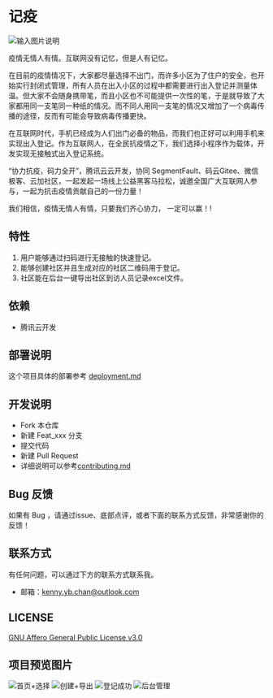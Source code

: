 # 记疫

![输入图片说明](https://images.gitee.com/uploads/images/2020/0218/001312_53b15965_5479927.jpeg "扫码_搜索联合传播样式-标准色版.jpg")

疫情无情人有情。互联网没有记忆，但是人有记忆。

在目前的疫情情况下，大家都尽量选择不出门，而许多小区为了住户的安全，也开始实行封闭式管理，所有人员在出入小区的过程中都需要进行出入登记并测量体温。但大家不会随身携带笔，而且小区也不可能提供一次性的笔，于是就导致了大家都用同一支笔同一种纸的情况。而不同人用同一支笔的情况又增加了一个病毒传播的途径，反而有可能会导致病毒传播更快。

在互联网时代，手机已经成为人们出门必备的物品，而我们也正好可以利用手机来实现出入登记。作为互联网人，在全民抗疫情之下，我们选择小程序作为载体，开发实现无接触式出入登记系统。

“协力抗疫，码力全开”，腾讯云云开发，协同 SegmentFault、码云Gitee、微信极客、云加社区，一起发起一场线上公益黑客马拉松，诚邀全国广大互联网人参与，一起为抗击疫情贡献自己的一份力量！

我们相信，疫情无情人有情，只要我们齐心协力， 一定可以赢！!

## 特性

1. 用户能够通过扫码进行无接触的快速登记。
2. 能够创建社区并且生成对应的社区二维码用于登记。
3. 社区能在后台一键导出社区到访人员记录excel文件。

## 依赖

- 腾讯云开发

## 部署说明

这个项目具体的部署参考 [deployment.md](https://gitee.com/kenny_chan/tcb_hackthon_memory/blob/%E7%89%88%E6%9C%AC1/deployment.md)

## 开发说明

- Fork 本仓库
- 新建 Feat_xxx 分支
- 提交代码
- 新建 Pull Request
- 详细说明可以参考[contributing.md](https://gitee.com/kenny_chan/tcb_hackthon_memory/blob/%E7%89%88%E6%9C%AC1/contributing.md)

## Bug 反馈

如果有 Bug ，请通过issue、底部点评，或者下面的联系方式反馈，非常感谢你的反馈！

## 联系方式

有任何问题，可以通过下方的联系方式联系我。

- 邮箱：kenny.yb.chan@outlook.com

## LICENSE
[ GNU Affero General Public License v3.0](https://gitee.com/kenny_chan/tcb_hackthon_memory/blob/%E7%89%88%E6%9C%AC1/LICENSE)

## 项目预览图片
![首页+选择](https://images.gitee.com/uploads/images/2020/0218/002131_48a9b786_5479927.png "design.png")
![创建+导出](https://images.gitee.com/uploads/images/2020/0218/002158_1e7de39c_5479927.png "design (1).png")
![登记成功](https://images.gitee.com/uploads/images/2020/0218/002242_3225d43a_5479927.png "design (3).png")
![后台管理](https://images.gitee.com/uploads/images/2020/0218/002257_381c6c34_5479927.png "design (2).png")